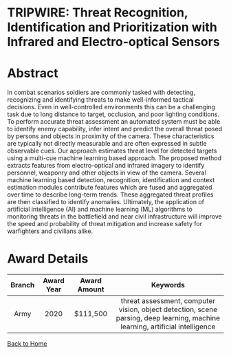 
TRIPWIRE: Threat Recognition, Identification and Prioritization with Infrared and Electro-optical Sensors
=========================================================================================================

# Abstract


In combat scenarios soldiers are commonly tasked with detecting, recognizing and identifying threats to make well-informed tactical decisions. Even in well-controlled environments this can be a challenging task due to long distance to target, occlusion, and poor lighting conditions. To perform accurate threat assessment an automated system must be able to identify enemy capability, infer intent and predict the overall threat posed by persons and objects in proximity of the camera. These characteristics are typically not directly measurable and are often expressed in subtle observable cues. Our approach estimates threat level for detected targets using a multi-cue machine learning based approach. The proposed method extracts features from electro-optical and infrared imagery to identify personnel, weaponry and other objects in view of the camera. Several machine learning based detection, recognition, identification and context estimation modules contribute features which are fused and aggregated over time to describe long-term trends. These aggregated threat profiles are then classified to identify anomalies. Ultimately, the application of artificial intelligence (AI) and machine learning (ML) algorithms to monitoring threats in the battlefield and near civil infrastructure will improve the speed and probability of threat mitigation and increase safety for warfighters and civilians alike.  

# Award Details

|Branch|Award Year|Award Amount|Keywords|
| :---: | :---: | :---: | :---: |
|Army|2020|$111,500|threat assessment, computer vision, object detection, scene parsing, deep learning, machine learning, artificial intelligence|
  
  


[Back to Home](https://github.com/chrischow/dod_sbir_awards#1070)